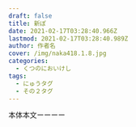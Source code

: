```yaml
---
draft: false
title: 新ぽ
date: 2021-02-17T03:28:40.966Z
lastmod: 2021-02-17T03:28:40.989Z
author: 作者名
cover: /img/naka418.1.8.jpg
categories:
  - くつのにおいけし
tags:
  - にゅうタグ
  - その２タグ
---
```

本体本文ーーーー